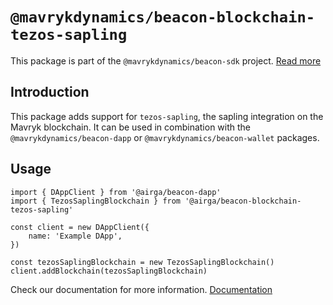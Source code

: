 # `@mavrykdynamics/beacon-blockchain-tezos-sapling`

This package is part of the `@mavrykdynamics/beacon-sdk` project. [Read more](https://github.com/mavryk-network/beacon-sdk)

## Introduction

This package adds support for `tezos-sapling`, the sapling integration on the Mavryk blockchain. It can be used in combination with the `@mavrykdynamics/beacon-dapp` or `@mavrykdynamics/beacon-wallet` packages.

## Usage

```
import { DAppClient } from '@airga/beacon-dapp'
import { TezosSaplingBlockchain } from '@airga/beacon-blockchain-tezos-sapling'

const client = new DAppClient({
    name: 'Example DApp',
})

const tezosSaplingBlockchain = new TezosSaplingBlockchain()
client.addBlockchain(tezosSaplingBlockchain)
```

Check our documentation for more information. [Documentation](https://docs.walletbeacon.io)
